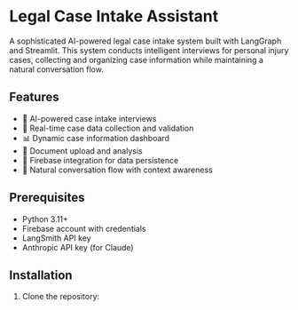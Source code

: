 # Legal Case Intake Assistant

A sophisticated AI-powered legal case intake system built with LangGraph and Streamlit. This system conducts intelligent interviews for personal injury cases, collecting and organizing case information while maintaining a natural conversation flow.

## Features

- 🤖 AI-powered case intake interviews
- 📝 Real-time case data collection and validation
- 📊 Dynamic case information dashboard
- 📁 Document upload and analysis
- 🔄 Firebase integration for data persistence
- 💬 Natural conversation flow with context awareness

## Prerequisites

- Python 3.11+
- Firebase account with credentials
- LangSmith API key
- Anthropic API key (for Claude)

## Installation

1. Clone the repository:

